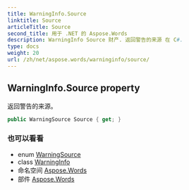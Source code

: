 ```yaml
---
title: WarningInfo.Source
linktitle: Source
articleTitle: Source
second_title: 用于 .NET 的 Aspose.Words
description: WarningInfo Source 财产. 返回警告的来源 在 C#.
type: docs
weight: 20
url: /zh/net/aspose.words/warninginfo/source/
---
```

## WarningInfo.Source property

返回警告的来源。

```csharp
public WarningSource Source { get; }
```

### 也可以看看

* enum [WarningSource](../../warningsource/)
* class [WarningInfo](../)
* 命名空间 [Aspose.Words](../../../aspose.words/)
* 部件 [Aspose.Words](../../../)
